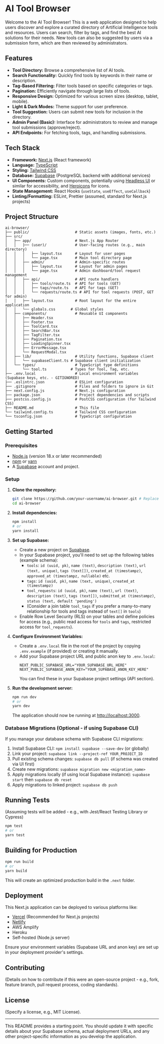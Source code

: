 # AI Tool Browser

Welcome to the AI Tool Browser! This is a web application designed to help users discover and explore a curated directory of Artificial Intelligence tools and resources. Users can search, filter by tags, and find the best AI solutions for their needs. New tools can also be suggested by users via a submission form, which are then reviewed by administrators.

## Features

- **Tool Directory:** Browse a comprehensive list of AI tools.
- **Search Functionality:** Quickly find tools by keywords in their name or description.
- **Tag-Based Filtering:** Filter tools based on specific categories or tags.
- **Pagination:** Efficiently navigate through large lists of tools.
- **Responsive Design:** Optimized for various screen sizes (desktop, tablet, mobile).
- **Light & Dark Modes:** Theme support for user preference.
- **Tool Suggestion:** Users can submit new tools for inclusion in the directory.
- **Admin Panel (Basic):** Interface for administrators to review and manage tool submissions (approve/reject).
- **API Endpoints:** For fetching tools, tags, and handling submissions.

## Tech Stack

- **Framework:** [Next.js](https://nextjs.org/) (React framework)
- **Language:** [TypeScript](https://www.typescriptlang.org/)
- **Styling:** [Tailwind CSS](https://tailwindcss.com/)
- **Database:** [Supabase](https://supabase.io/) (PostgreSQL backend with additional services)
- **UI Components:** Custom components, potentially using [Headless UI](https://headlessui.dev/) or similar for accessibility, and [Heroicons](https://heroicons.com/) for icons.
- **State Management:** React Hooks (`useState`, `useEffect`, `useCallback`)
- **Linting/Formatting:** ESLint, Prettier (assumed, standard for Next.js projects)

## Project Structure

```
ai-browser/
├── public/                     # Static assets (images, fonts, etc.)
├── src/
│   ├── app/                    # Next.js App Router
│   │   ├── (user)/             # User-facing routes (e.g., main directory)
│   │   │   ├── layout.tsx      # Layout for user pages
│   │   │   └── page.tsx        # Main tool directory page
│   │   ├── admin/              # Admin-specific routes
│   │   │   ├── layout.tsx      # Layout for admin pages
│   │   │   └── page.tsx        # Admin dashboard/tool request management
│   │   ├── api/                # API route handlers
│   │   │   ├── tools/route.ts  # API for tools (GET)
│   │   │   ├── tags/route.ts   # API for tags (GET)
│   │   │   └── requests/route.ts # API for tool requests (POST, GET for admin)
│   │   ├── layout.tsx          # Root layout for the entire application
│   │   └── globals.css       # Global styles
│   ├── components/             # Reusable UI components
│   │   ├── Header.tsx
│   │   ├── Footer.tsx
│   │   ├── ToolCard.tsx
│   │   ├── SearchBar.tsx
│   │   ├── TagFilter.tsx
│   │   ├── Pagination.tsx
│   │   ├── LoadingSpinner.tsx
│   │   ├── ErrorMessage.tsx
│   │   └── RequestModal.tsx
│   ├── lib/                    # Utility functions, Supabase client
│   │   └── supabaseClient.ts # Supabase client initialization
│   └── types/                  # TypeScript type definitions
│       └── tool.ts           # Types for Tool, Tag, etc.
├── .env.local                  # Local environment variables (Supabase keys, etc. - GITIGNORED)
├── .eslintrc.json              # ESLint configuration
├── .gitignore                  # Files and folders to ignore in Git
├── next.config.js              # Next.js configuration
├── package.json                # Project dependencies and scripts
├── postcss.config.js           # PostCSS configuration (for Tailwind CSS)
├── README.md                   # This file
└── tailwind.config.ts          # Tailwind CSS configuration
└── tsconfig.json               # TypeScript configuration
```

## Getting Started

### Prerequisites

- [Node.js](https://nodejs.org/) (version 18.x or later recommended)
- [npm](https://www.npmjs.com/) or [yarn](https://yarnpkg.com/)
- A [Supabase](https://supabase.io/) account and project.

### Setup

1.  **Clone the repository:**
    ```bash
    git clone https://github.com/your-username/ai-browser.git # Replace with your repo URL
    cd ai-browser
    ```

2.  **Install dependencies:**
    ```bash
    npm install
    # or
    yarn install
    ```

3.  **Set up Supabase:**
    *   Create a new project on [Supabase](https://app.supabase.io).
    *   In your Supabase project, you'll need to set up the following tables (example schema):
        *   `tools`: `id (uuid, pk)`, `name (text)`, `description (text)`, `url (text, unique)`, `tags (text[])`, `created_at (timestampz)`, `approved_at (timestampz, nullable)` etc.
        *   `tags`: `id (uuid, pk)`, `name (text, unique)`, `created_at (timestampz)`
        *   `tool_requests`: `id (uuid, pk)`, `name (text)`, `url (text)`, `description (text)`, `tags (text[])`, `submitted_at (timestampz)`, `status (text, default 'pending')`
        *   (Consider a join table `tool_tags` if you prefer a many-to-many relationship for tools and tags instead of `text[]` in `tools`)
    *   Enable Row Level Security (RLS) on your tables and define policies for access (e.g., public read access for `tools` and `tags`, restricted access for `tool_requests`).

4.  **Configure Environment Variables:**
    *   Create a `.env.local` file in the root of the project by copying `.env.example` (if provided) or creating it manually.
    *   Add your Supabase project URL and public anon key to `.env.local`:
        ```env
        NEXT_PUBLIC_SUPABASE_URL="YOUR_SUPABASE_URL_HERE"
        NEXT_PUBLIC_SUPABASE_ANON_KEY="YOUR_SUPABASE_ANON_KEY_HERE"
        ```
        You can find these in your Supabase project settings (API section).

5.  **Run the development server:**
    ```bash
    npm run dev
    # or
    yarn dev
    ```
    The application should now be running at [http://localhost:3000](http://localhost:3000).

### Database Migrations (Optional - if using Supabase CLI)

If you manage your database schema with Supabase CLI migrations:

1.  Install Supabase CLI: `npm install supabase --save-dev` (or globally)
2.  Link your project: `supabase link --project-ref YOUR_PROJECT_ID`
3.  Pull existing schema changes: `supabase db pull` (if schema was created via UI first)
4.  Create new migrations: `supabase migration new <migration_name>`
5.  Apply migrations locally (if using local Supabase instance): `supabase start` then `supabase db reset`
6.  Apply migrations to linked project: `supabase db push`

## Running Tests

(Assuming tests will be added - e.g., with Jest/React Testing Library or Cypress)

```bash
npm test
# or
yarn test
```

## Building for Production

```bash
npm run build
# or
yarn build
```

This will create an optimized production build in the `.next` folder.

## Deployment

This Next.js application can be deployed to various platforms like:

-   [Vercel](https://vercel.com/) (Recommended for Next.js projects)
-   [Netlify](https://www.netlify.com/)
-   AWS Amplify
-   Heroku
-   Self-hosted (Node.js server)

Ensure your environment variables (Supabase URL and anon key) are set up in your deployment provider's settings.

## Contributing

(Details on how to contribute if this were an open-source project - e.g., fork, feature branch, pull request process, coding standards).

## License

(Specify a license, e.g., MIT License).

---

This README provides a starting point. You should update it with specific details about your Supabase schema, actual deployment URLs, and any other project-specific information as you develop the application.
